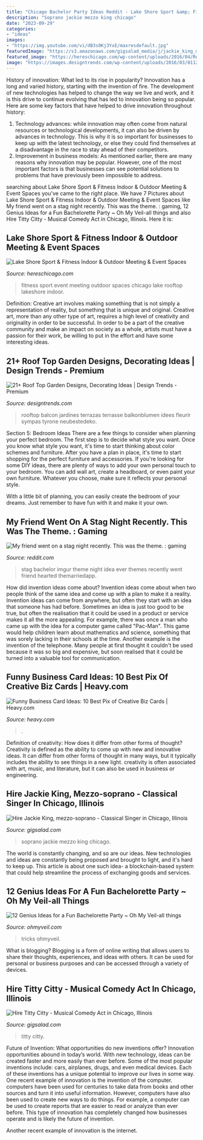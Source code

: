 ```yaml
---
title: "Chicago Bachelor Party Ideas Reddit - Lake Shore Sport &amp; Fitness Indoor &amp; Outdoor Meeting &amp; Event Spaces"
description: "Soprano jackie mezzo king chicago"
date: "2023-09-29"
categories:
- "ideas"
images:
- "https://img.youtube.com/vi/dB3s0Kj3YxE/maxresdefault.jpg"
featuredImage: "https://s3.amazonaws.com/gigsalad_media/j/jackie_king_mezzo-soprano_chicago/535edb2e28c92.jpg"
featured_image: "https://hereschicago.com/wp-content/uploads/2016/04/Rooftop-Party-at-Chicago-lakeshore-sport-fitness.jpg"
image: "https://images.designtrends.com/wp-content/uploads/2016/03/01120300/Comfortable-Roof-Top-Garden.jpg"
---
```



History of innovation: What led to its rise in popularity?
Innovation has a long and varied history, starting with the invention of fire. The development of new technologies has helped to change the way we live and work, and it is this drive to continue evolving that has led to innovation being so popular. Here are some key factors that have helped to drive innovation throughout history: 
1) Technology advances: while innovation may often come from natural resources or technological developments, it can also be driven by advances in technology. This is why it is so important for businesses to keep up with the latest technology, or else they could find themselves at a disadvantage in the race to stay ahead of their competitors. 
2) Improvement in business models: As mentioned earlier, there are many reasons why innovation may be popular. However, one of the most important factors is that businesses can see potential solutions to problems that have previously been impossible to address.

	

		
searching about Lake Shore Sport &amp; Fitness Indoor &amp; Outdoor Meeting &amp; Event Spaces you've came to the right place. We have 7 Pictures about Lake Shore Sport &amp; Fitness Indoor &amp; Outdoor Meeting &amp; Event Spaces like My friend went on a stag night recently. This was the theme. : gaming, 12 Genius Ideas for a Fun Bachelorette Party ~ Oh My Veil-all things and also Hire Titty Citty - Musical Comedy Act in Chicago, Illinois. Here it is:
		
    
## Lake Shore Sport &amp; Fitness Indoor &amp; Outdoor Meeting &amp; Event Spaces

<img loading=lazy src="https://hereschicago.com/wp-content/uploads/2016/04/Rooftop-Party-at-Chicago-lakeshore-sport-fitness.jpg" onerror="this.onerror=null;this.src='https://tse1.mm.bing.net/th?id=OIP.WMzMSd9UDp0aMWIQXtXYAwHaE8&amp;pid=15.1';" alt="Lake Shore Sport &amp; Fitness Indoor &amp; Outdoor Meeting &amp; Event Spaces">

_Source: hereschicago.com_

>fitness sport event meeting outdoor spaces chicago lake rooftop lakeshore indoor. 

	

Definition: Creative art involves making something that is not simply a representation of reality, but something that is unique and original.
Creative art, more than any other type of art, requires a high level of creativity and originality in order to be successful. In order to be a part of the creative community and make an impact on society as a whole, artists must have a passion for their work, be willing to put in the effort and have some interesting ideas.

    
## 21+ Roof Top Garden Designs, Decorating Ideas | Design Trends - Premium

<img loading=lazy src="https://images.designtrends.com/wp-content/uploads/2016/03/01120300/Comfortable-Roof-Top-Garden.jpg" onerror="this.onerror=null;this.src='https://tse1.mm.bing.net/th?id=OIP.U88rYbxbk8HvZfzWDX_ghAHaE8&amp;pid=15.1';" alt="21+ Roof Top Garden Designs, Decorating Ideas | Design Trends - Premium">

_Source: designtrends.com_

>rooftop balcon jardines terrazas terrasse balkonblumen idees fleurir sympas tyrone neubestedeko. 

	

Section 5: Bedroom Ideas
There are a few things to consider when planning your perfect bedroom. The first step is to decide what style you want. Once you know what style you want, it's time to start thinking about color schemes and furniture. After you have a plan in place, it's time to start shopping for the perfect furniture and accessories.
If you're looking for some DIY ideas, there are plenty of ways to add your own personal touch to your bedroom. You can add wall art, create a headboard, or even paint your own furniture. Whatever you choose, make sure it reflects your personal style.

With a little bit of planning, you can easily create the bedroom of your dreams. Just remember to have fun with it and make it your own.

    
## My Friend Went On A Stag Night Recently. This Was The Theme. : Gaming

<img loading=lazy src="http://i.imgur.com/BJibN.jpg" onerror="this.onerror=null;this.src='https://tse4.mm.bing.net/th?id=OIP.GhrOiH_FdaRed6hfvBZBngHaFh&amp;pid=15.1';" alt="My friend went on a stag night recently. This was the theme. : gaming">

_Source: reddit.com_

>stag bachelor imgur theme night idea ever themes recently went friend hearted themarriedapp. 

	

How did invention ideas come about?
Invention ideas come about when two people think of the same idea and come up with a plan to make it a reality. Invention ideas can come from anywhere, but often they start with an idea that someone has had before. Sometimes an idea is just too good to be true, but often the realisation that it could be used in a product or service makes it all the more appealing. For example, there was once a man who came up with the idea for a computer game called "Pac-Man". This game would help children learn about mathematics and science, something that was sorely lacking in their schools at the time. Another example is the invention of the telephone. Many people at first thought it couldn't be used because it was so big and expensive, but soon realised that it could be turned into a valuable tool for communication.

    
## Funny Business Card Ideas: 10 Best Pix Of Creative Biz Cards | Heavy.com

<img loading=lazy src="https://heavy.com/wp-content/uploads/2014/04/508629-20140112-1344331.jpg?quality=65&amp;strip=all&amp;w=640" onerror="this.onerror=null;this.src='https://tse3.mm.bing.net/th?id=OIP.lmkIzRSLNObLiX2wTdcK1gHaEK&amp;pid=15.1';" alt="Funny Business Card Ideas: 10 Best Pix of Creative Biz Cards | Heavy.com">

_Source: heavy.com_

>. 

	

Definition of creativity: How does it differ from other forms of thought?
Creativity is defined as the ability to come up with new and innovative ideas. It can differ from other forms of thought in many ways, but it typically includes the ability to see things in a new light. creativity is often associated with art, music, and literature, but it can also be used in business or engineering.

    
## Hire Jackie King, Mezzo-soprano - Classical Singer In Chicago, Illinois

<img loading=lazy src="https://s3.amazonaws.com/gigsalad_media/j/jackie_king_mezzo-soprano_chicago/535edb2e28c92.jpg" onerror="this.onerror=null;this.src='https://tse4.mm.bing.net/th?id=OIP.cuSfpE6hIZpQCE44iOAE0wHaE6&amp;pid=15.1';" alt="Hire Jackie King, mezzo-soprano - Classical Singer in Chicago, Illinois">

_Source: gigsalad.com_

>soprano jackie mezzo king chicago. 

	

The world is constantly changing, and so are our ideas. New technologies and ideas are constantly being proposed and brought to light, and it's hard to keep up. This article is about one such idea- a blockchain-based system that could help streamline the process of exchanging goods and services.

    
## 12 Genius Ideas For A Fun Bachelorette Party ~ Oh My Veil-all Things

<img loading=lazy src="http://ohmyveil.com/wp-content/uploads/2016/12/12-Genius-Ideas-for-a-Fun-Bachelorette-Party-1.jpg" onerror="this.onerror=null;this.src='https://tse4.mm.bing.net/th?id=OIP.mxU7CW7WN_TCkZPElDCu4gHaVJ&amp;pid=15.1';" alt="12 Genius Ideas for a Fun Bachelorette Party ~ Oh My Veil-all things">

_Source: ohmyveil.com_

>tricks ohmyveil. 

	

What is blogging?
Blogging is a form of online writing that allows users to share their thoughts, experiences, and ideas with others. It can be used for personal or business purposes and can be accessed through a variety of devices.

    
## Hire Titty Citty - Musical Comedy Act In Chicago, Illinois

<img loading=lazy src="https://img.youtube.com/vi/dB3s0Kj3YxE/maxresdefault.jpg" onerror="this.onerror=null;this.src='https://tse2.mm.bing.net/th?id=OIP.90n3TuSjG6T2JJP1QQ5WTAHaEK&amp;pid=15.1';" alt="Hire Titty Citty - Musical Comedy Act in Chicago, Illinois">

_Source: gigsalad.com_

>titty citty. 

	

Future of Invention: What opportunities do new inventions offer?
Innovation opportunities abound in today’s world. With new technology, ideas can be created faster and more easily than ever before. Some of the most popular inventions include: cars, airplanes, drugs, and even medical devices. Each of these inventions has a unique potential to improve our lives in some way. 
One recent example of innovation is the invention of the computer. computers have been used for centuries to take data from books and other sources and turn it into useful information. However, computers have also been used to create new ways to do things. For example, a computer can be used to create reports that are easier to read or analyze than ever before. This type of innovation has completely changed how businesses operate and is likely the future of invention. 

Another recent example of innovation is the internet.

